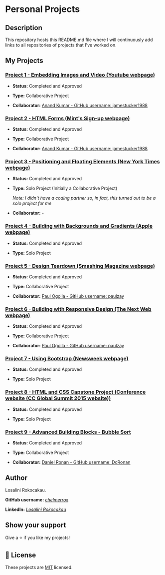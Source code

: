 # Personal Projects

## Description

   This repository hosts this README.md file where I will continuously add links to all repositories of projects that I've worked on.

## My Projects

   ### <a href="https://github.com/jamestucker1988/jamestucker1988microverse_embeded-image-project1-combo">Project 1 - Embedding Images and Video (Youtube webpage)</a>

   - **Status:** Completed and Approved

   - **Type:** Collaborative Project

   - **Collaborator:** <a href="https://github.com/jamestucker1988">Anand Kumar - GitHub username: jamestucker1988</a>

   ### <a href="https://github.com/jamestucker1988/form-project2-microverse-curriculum">Project 2 - HTML Forms (Mint's Sign-up webpage)</a>

   - **Status:** Completed and Approved

   - **Type:** Collaborative Project

   - **Collaborator:** <a href="https://github.com/jamestucker1988">Anand Kumar - GitHub username: jamestucker1988</a>


   ### <a href="https://github.com/chelmerrox/Project-3-Positioning-and-Floating-Elements">Project 3 - Positioning and Floating Elements (New York Times webpage)</a>

   - **Status:** Completed and Approved

   - **Type:** Solo Project (Initially a Collaborative Project)

     *Note: I didn't have a coding partner so, in fact, this turned out to be a solo project for me*

   - **Collaborator:**   -

   ### <a href="https://github.com/chelmerrox/Project-4-Building-with-Backgrounds-and-Gradients">Project 4 - Building with Backgrounds and Gradients (Apple webpage)</a>

   - **Status:** Completed and Approved

   - **Type:** Solo Project

   ### <a href="https://github.com/chelmerrox/Project-5-Design-Teardown">Project 5 - Design Teardown (Smashing Magazine webpage)</a>

   - **Status:** Completed and Approved

   - **Type:** Collaborative Project

   - **Collaborator:** <a href="https://github.com/paulzay">Paul Ogolla - GitHub username: paulzay</a>

   ### <a href="https://github.com/paulzay/The-next-web">Project 6 - Building with Responsive Design (The Next Web webpage)</a>

   - **Status:** Completed and Approved

   - **Type:** Collaborative Project

   - **Collaborator:** <a href="https://github.com/paulzay">Paul Ogolla - GitHub username: paulzay</a>

   ### <a href="https://github.com/chelmerrox/Project-7-Using-Bootstrap/tree/master">Project 7 - Using Bootstrap (Newsweek webpage)</a>

   - **Status:** Completed and Approved

   - **Type:** Solo Project

   ### <a href="https://github.com/chelmerrox/Project-9-HTML-and-CSS-Capstone">Project 8 - HTML and CSS Capstone Project (Conference website (CC Global Summit 2015 website))</a>

   - **Status:** Completed and Approved

   - **Type:** Solo Project

   ### <a href="https://github.com/chelmerrox/bubble-sort">Project 9 - Advanced Building Blocks - Bubble Sort</a>

   - **Status:** Completed and Approved

   - **Type:** Collaborative Project

   - **Collaborator:** <a href="https://github.com/DcRonan">Daniel Ronan - GitHub username: DcRonan</a>

  
## Author

  Losalini Rokocakau. 

  **GitHub username:** *<a href="https://github.com/chelmerrox">chelmerrox</a>*

  **LinkedIn:** *<a href="https://www.linkedin.com/in/losalini-rokocakau/">Losalini Rokocakau</a>*

## Show your support

  Give a ⭐️ if you like my projects!
  
## 📝 License

  These projects are [MIT](LICENSE.txt) licensed.